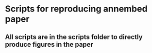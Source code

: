 # Scripts for reproducing annembed paper
## All scripts are in the scripts folder to directly produce figures in the paper
